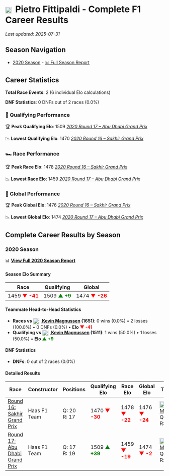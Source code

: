 # <img src="https://upload.wikimedia.org/wikipedia/commons/0/05/Flag_of_Brazil.svg" alt="Brazil" width="20" height="auto" style="vertical-align: middle; margin-right: 5px;" onerror="this.outerHTML='🇧🇷'; this.style.marginRight='5px';"/> Pietro Fittipaldi - Complete F1 Career Results

*Last updated: 2025-07-31*

## Season Navigation

- [2020 Season](#2020-season) - [📊 Full Season Report](../seasons/2020-season-report)

## Career Statistics

**Total Race Events**: 2 (6 individual Elo calculations)

**DNF Statistics**: 0 DNFs out of 2 races (0.0%)

### 🏁 Qualifying Performance

🏆 **Peak Qualifying Elo**: 1509
   *[2020 Round 17 – Abu Dhabi Grand Prix](../seasons/2020-season-report#round-17-abu-dhabi-grand-prix)*

📉 **Lowest Qualifying Elo**: 1470
   *[2020 Round 16 – Sakhir Grand Prix](../seasons/2020-season-report#round-16-sakhir-grand-prix)*

### 🏎️ Race Performance

🏆 **Peak Race Elo**: 1478
   *[2020 Round 16 – Sakhir Grand Prix](../seasons/2020-season-report#round-16-sakhir-grand-prix)*

📉 **Lowest Race Elo**: 1459
   *[2020 Round 17 – Abu Dhabi Grand Prix](../seasons/2020-season-report#round-17-abu-dhabi-grand-prix)*

### 🌟 Global Performance

🏆 **Peak Global Elo**: 1476
   *[2020 Round 16 – Sakhir Grand Prix](../seasons/2020-season-report#round-16-sakhir-grand-prix)*

📉 **Lowest Global Elo**: 1474
   *[2020 Round 17 – Abu Dhabi Grand Prix](../seasons/2020-season-report#round-17-abu-dhabi-grand-prix)*


## Complete Career Results by Season

### 2020 Season

📊 **[View Full 2020 Season Report](../seasons/2020-season-report)**

#### Season Elo Summary

| Race | Qualifying | Global |
|------|------------|--------|
| 1459 **<span style="color: red;">▼ -41</span>** | 1509 **<span style="color: green;">▲ +9</span>** | 1474 **<span style="color: red;">▼ -26</span>** |

#### Teammate Head-to-Head Statistics

- **Races vs [<img src="https://upload.wikimedia.org/wikipedia/commons/9/9c/Flag_of_Denmark.svg" alt="Denmark" width="20" height="auto" style="vertical-align: middle; margin-right: 5px;" onerror="this.outerHTML='🇩🇰'; this.style.marginRight='5px';"/> Kevin Magnussen](kevin-magnussen) (1651)**: 0 wins (0.0%) • 2 losses (100.0%) • 0 DNFs (0.0%) • **Elo **<span style="color: red;">▼ -41</span>****
- **Qualifying vs [<img src="https://upload.wikimedia.org/wikipedia/commons/9/9c/Flag_of_Denmark.svg" alt="Denmark" width="20" height="auto" style="vertical-align: middle; margin-right: 5px;" onerror="this.outerHTML='🇩🇰'; this.style.marginRight='5px';"/> Kevin Magnussen](kevin-magnussen) (1511)**: 1 wins (50.0%) • 1 losses (50.0%) • **Elo <span style="color: green;">▲ +9</span>**


#### DNF Statistics

- **DNFs**: 0 out of 2 races (0.0%)

#### Detailed Results

| Race | Constructor | Positions | Qualifying Elo | Race Elo | Global Elo | Teammate |
|------|-------------|-----------|----------------|----------|------------|----------|
| [Round 16: Sakhir Grand Prix](../seasons/2020-season-report#round-16-sakhir-grand-prix) | Haas F1 Team | Q: 20<br/>R: 17 | 1470 **<span style="color: red;">▼ -30</span>** | 1478 **<span style="color: red;">▼ -22</span>** | 1476 **<span style="color: red;">▼ -24</span>** | [<img src="https://upload.wikimedia.org/wikipedia/commons/9/9c/Flag_of_Denmark.svg" alt="Denmark" width="20" height="auto" style="vertical-align: middle; margin-right: 5px;" onerror="this.outerHTML='🇩🇰'; this.style.marginRight='5px';"/> Kevin Magnussen](kevin-magnussen)<br/>Q: 15<br/>R: 15 |
| [Round 17: Abu Dhabi Grand Prix](../seasons/2020-season-report#round-17-abu-dhabi-grand-prix) | Haas F1 Team | Q: 17<br/>R: 19 | 1509 **<span style="color: green;">▲ +39</span>** | 1459 **<span style="color: red;">▼ -19</span>** | 1474 **<span style="color: red;">▼ -2</span>** | [<img src="https://upload.wikimedia.org/wikipedia/commons/9/9c/Flag_of_Denmark.svg" alt="Denmark" width="20" height="auto" style="vertical-align: middle; margin-right: 5px;" onerror="this.outerHTML='🇩🇰'; this.style.marginRight='5px';"/> Kevin Magnussen](kevin-magnussen)<br/>Q: 20<br/>R: 18 |

